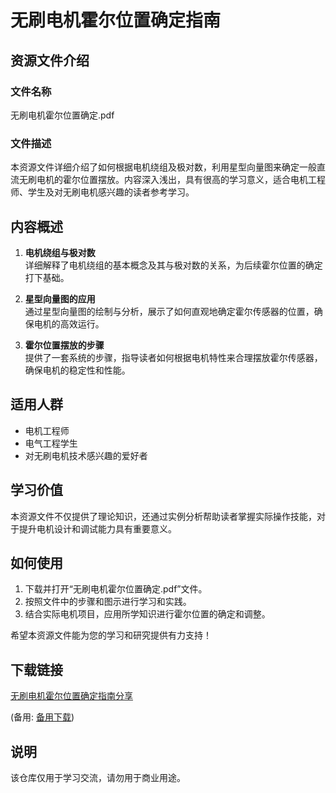 # 无刷电机霍尔位置确定指南

## 资源文件介绍

### 文件名称
无刷电机霍尔位置确定.pdf

### 文件描述
本资源文件详细介绍了如何根据电机绕组及极对数，利用星型向量图来确定一般直流无刷电机的霍尔位置摆放。内容深入浅出，具有很高的学习意义，适合电机工程师、学生及对无刷电机感兴趣的读者参考学习。

## 内容概述

1. **电机绕组与极对数**  
   详细解释了电机绕组的基本概念及其与极对数的关系，为后续霍尔位置的确定打下基础。

2. **星型向量图的应用**  
   通过星型向量图的绘制与分析，展示了如何直观地确定霍尔传感器的位置，确保电机的高效运行。

3. **霍尔位置摆放的步骤**  
   提供了一套系统的步骤，指导读者如何根据电机特性来合理摆放霍尔传感器，确保电机的稳定性和性能。

## 适用人群

- 电机工程师
- 电气工程学生
- 对无刷电机技术感兴趣的爱好者

## 学习价值

本资源文件不仅提供了理论知识，还通过实例分析帮助读者掌握实际操作技能，对于提升电机设计和调试能力具有重要意义。

## 如何使用

1. 下载并打开“无刷电机霍尔位置确定.pdf”文件。
2. 按照文件中的步骤和图示进行学习和实践。
3. 结合实际电机项目，应用所学知识进行霍尔位置的确定和调整。

希望本资源文件能为您的学习和研究提供有力支持！

## 下载链接
[无刷电机霍尔位置确定指南分享](https://pan.quark.cn/s/ff6121b4686b) 

(备用: [备用下载](https://pan.baidu.com/s/1KuLEwI4DTCErujxP3hUcjw?pwd=1234))

## 说明

该仓库仅用于学习交流，请勿用于商业用途。
